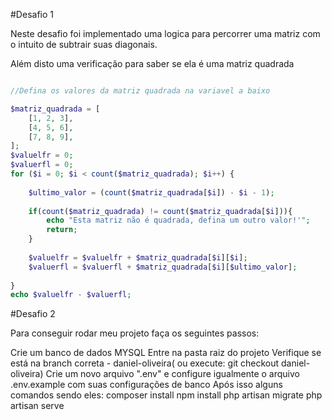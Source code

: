 #Desafio 1

Neste desafio foi implementado uma logica para percorrer uma matriz com o intuito de subtrair suas diagonais.

Além disto uma verificação para saber se ela é uma matriz quadrada

```php

//Defina os valores da matriz quadrada na variavel a baixo

$matriz_quadrada = [
    [1, 2, 3],
    [4, 5, 6],
    [7, 8, 9],
];
$valuelfr = 0;
$valuerfl = 0;
for ($i = 0; $i < count($matriz_quadrada); $i++) {
    
    $ultimo_valor = (count($matriz_quadrada[$i]) - $i - 1);
    
    if(count($matriz_quadrada) != count($matriz_quadrada[$i])){
        echo "Esta matriz não é quadrada, defina um outro valor!'";
        return;
    }
    
    $valuelfr = $valuelfr + $matriz_quadrada[$i][$i];
    $valuerfl = $valuerfl + $matriz_quadrada[$i][$ultimo_valor];
    
}  
echo $valuelfr - $valuerfl;

```

#Desafio 2

Para conseguir rodar meu projeto faça os seguintes passos:

Crie um banco de dados MYSQL
Entre na pasta raiz do projeto
Verifique se está na branch correta - daniel-oliveira( ou execute: git checkout daniel-oliveira)
Crie um novo arquivo ".env" e configure igualmente o arquivo .env.example com suas configurações de banco
Após isso alguns comandos sendo eles:
composer install
npm install
php artisan migrate
php artisan serve

